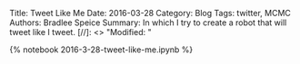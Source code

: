 Title: Tweet Like Me
Date: 2016-03-28
Category: Blog
Tags: twitter, MCMC
Authors: Bradlee Speice
Summary: In which I try to create a robot that will tweet like I tweet.
[//]: <> "Modified: "

{% notebook 2016-3-28-tweet-like-me.ipynb %}

<script type="text/x-mathjax-config">
MathJax.Hub.Config({tex2jax: {inlineMath: [['$','$'], ['\(','\)']]}});
</script>
<script async src='https://cdn.mathjax.org/mathjax/latest/MathJax.js?config=TeX-AMS_CHTML'></script>